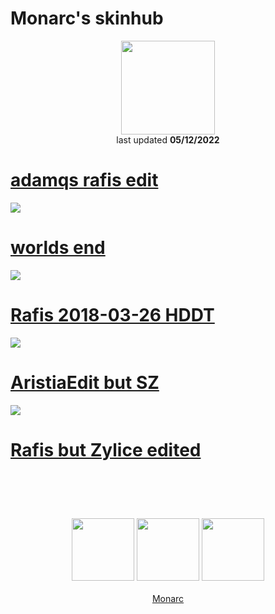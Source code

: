 # Monarc's skinhub
<p align="center">
<a href="https://osu.ppy.sh/users/5696165">
  <img src="https://a.ppy.sh/5696165"  
       width="150"
       height="150"></a>
<br>
last updated <b>05/12/2022</b>
</p>


# [adamqs rafis edit](https://venomthor2.s-ul.eu/IsJfyuui)
![](https://i.imgur.com/YYJihL2.jpg)

# [worlds end](https://cdn.discordapp.com/attachments/601218080940621824/692936174959853680/-_Aireu.osk)
![](https://i.imgur.com/SpBvUYO.jpg)

# [Rafis 2018-03-26 HDDT](https://github.com/rudj-skinhub/woal/raw/tyfh/lifeline/Rafis%202018-03-26%20HDDT.osk)
[![](https://osu.ppy.sh/ss/18336166/f393)](https://github.com/rudj-skinhub/woal/raw/tyfh/lifeline/Rafis%202018-03-26%20HDDT.osk)

# [AristiaEdit but SZ](https://github.com/rudj-skinhub/woal/raw/tyfh/lifeline/AristiaEdit%20but%20SZ.osk)
[![](https://osu.ppy.sh/ss/18336160/8d17)](https://github.com/rudj-skinhub/woal/raw/tyfh/lifeline/AristiaEdit%20but%20SZ.osk)

# [Rafis but Zylice edited](https://cdn.discordapp.com/attachments/368366239405572107/1181483178309992539/rafis_zylice_edited.osk?ex=658138f4&is=656ec3f4&hm=f339d16d23c8839cf08cc4a464ce2b5ef0077369aa79eeece85a754895ebde4a&)
![]()

#
<p align="center">
  <br></br>
  <a href="https://www.twitch.tv/monarctv">
  <img src="https://i.imgur.com/HM030lk.png" 
       width="100" 
       height="100"></a>
  <a href="https://www.youtube.com/channel/UC1Pk8tHALkC2He2xDyZU7BA">
  <img src="https://i.imgur.com/YWbDUUy.png"  
       width="100" 
       height="100"></a>
  <a href="https://twitter.com/monarchosu">
  <img src="https://i.imgur.com/PUQ5uWf.png" 
       width="100" 
       height="100"></a>
  <br></br>
  <a href="README.md">Monarc</a>
 </p>
